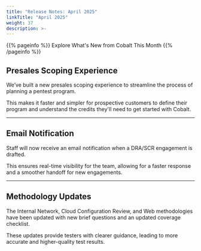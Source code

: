 ```yaml
---
title: "Release Notes: April 2025"
linkTitle: "April 2025"
weight: 37
description: >-
---
```


{{% pageinfo %}}
Explore What's New from Cobalt This Month
{{% /pageinfo %}}

## Presales Scoping Experience 

We’ve built a new presales scoping experience to streamline the process of planning a pentest program. 

This makes it faster and simpler for prospective customers to define their program and understand the credits they'll need to get started with Cobalt.

---

## Email Notification

Staff will now receive an email notification when a DRA/SCR engagement is drafted. 

This ensures real-time visibility for the team, allowing for a faster response and a smoother handoff for new engagements.

---

## Methodology Updates

The Internal Network, Cloud Configuration Review, and Web methodologies have been updated with new brief questions and an updated coverage checklist. 

These updates provide testers with clearer guidance, leading to more accurate and higher-quality test results.
